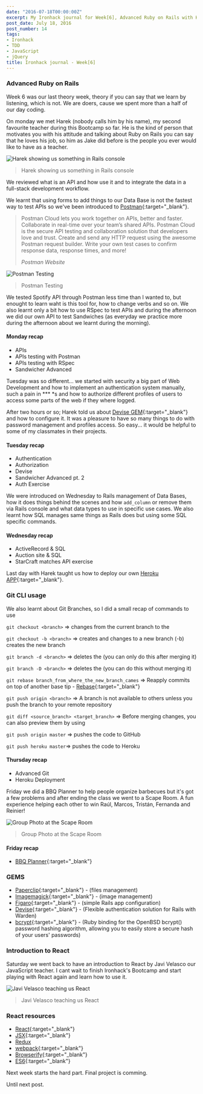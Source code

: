 ```yaml
---
date: "2016-07-18T00:00:00Z"
excerpt: My Ironhack journal for Week[6], Advanced Ruby on Rails with Harek
post_date: July 18, 2016
post_number: 14
tags:
- Ironhack
- TDD
- JavaScript
- jQuery
title: Ironhack journal - Week[6]
---
```


### Advanced Ruby on Rails

Week 6 was our last theory week, theory if you can say that we learn by listening, which is not. We are doers, cause we spent more than a half of our day coding.

On monday we met Harek (nobody calls him by his name), my second favourite teacher during this Bootcamp so far. He is the kind of person that motivates you with his attitude and talking about Ruby on Rails you can say that he loves his job, so him as Jake did before is the people you ever would like to have as a teacher.

<img src="/images/post-irnohack-week-six-b.jpg" alt="Harek showing us something in Rails console">

<div>
  <blockquote class="container  alert">
    <p>Harek showing us something in Rails console</p>
  </blockquote>
</div>

We reviewed what is an API and how use it and to integrate the data in a full-stack development workflow.

We learnt that using forms to add things to our Data Base is not the fastest way to test APIs so we've been introduced to [Postman](https://www.getpostman.com){:target="_blank"}.

<div class="blockquote">
  <blockquote class="container">
    <p>Postman Cloud lets you work together on APIs, better and faster. Collaborate in real-time over your team’s shared APIs. Postman Cloud is the secure API testing and collaboration solution that developers love and trust. Create and send any HTTP request using the awesome Postman request builder. Write your own test cases to confirm response data, response times, and more!</p>
    <cite>Postman Website</cite>
  </blockquote>
</div>

<img src="/images/post-irnohack-week-six-c.jpg" alt="Postman Testing">

<div>
  <blockquote class="container  alert">
    <p>Postman Testing</p>
  </blockquote>
</div>

We tested Spotify API through Postman less time than I wanted to, but enought to learn waht is this tool for, how to change verbs and so on. We also learnt only a bit how to use RSpec to test APIs and during the afternoon we did our own API to test Sandwiches (as everyday we practice more during the afternoon about we learnt during the morning).

#### Monday recap

+ APIs
+ APIs testing with Postman
+ APIs testing with RSpec
+ Sandwicher Advanced

Tuesday was so different... we started with security a big part of Web Development and how to implement an authentication system manually, such a pain in *** *s and how to authorize different profiles of users to access some parts of the web if they where logged.

After two hours or so; Harek told us about [Devise GEM](https://github.com/plataformatec/devise){:target="_blank"} and how to configure it. It was a pleasure to have so many things to do with password management and profiles access. So easy... it would be helpful to some of my classmates in their projects.

#### Tuesday recap

+ Authentication
+ Authorization
+ Devise
+ Sandwicher Advanced pt. 2
+ Auth Exercise

We were introduced on Wednesday to Rails management of Data Bases, how it does things behind the scenes and how `add_column` or remove them via Rails console and what data types to use in specific use cases. We also learnt how SQL manages same things as Rails does but using some SQL specific commands.

#### Wednesday recap

+ ActiveRecord & SQL
+ Auction site & SQL
+ StarCraft matches API exercise

Last day with Harek taught us how to deploy our own [Heroku APP](https://www.heroku.com){:target="_blank"}.

### Git CLI usage

We also learnt about Git Branches, so I did a small recap of commands to use

`git checkout <branch>` => changes from the current branch to the <branch>

`git checkout -b <branch>` => creates and changes to a new branch (-b) creates the new branch

`git branch -d <branch>` => deletes the <branch> (you can only do this after merging it)

`git branch -D <branch>` => deletes the <branch> (you can do this without merging it)

`git rebase branch_from_where_the_new_branch_cames` => Reapply commits on top of another base tip - [Rebase](https://git-scm.com/docs/git-rebase){:target="_blank"}

`git push origin <branch>` => A branch is not available to others unless you push the branch to your remote repository

`git diff <source_branch> <target_branch>` => Before merging changes, you can also preview them by using

`git push origin master` => pushes the code to GitHub

`git push heroku master`=> pushes the code to Heroku

#### Thursday recap
+ Advanced Git
+ Heroku Deployment

Friday we did a BBQ Planner to help people organize barbecues but it's got a few problems and after ending the class we went to a Scape Room. A fun experience helping each other to win Raúl, Marcos, Tristán, Fernanda and Reinier!

<img src="/images/post-irnohack-week-six-d.jpg" alt="Group Photo at the Scape Room">

<div>
  <blockquote class="container  alert">
    <p>Group Photo at the Scape Room</p>
  </blockquote>
</div>

#### Friday recap

+ [BBQ Planner](https://github.com/IgnaciodeNuevo/Ironhack/tree/master/Week%206/Day%205){:target="_blank"}

### GEMS

+ [Paperclip](https://github.com/thoughtbot/paperclip){:target="_blank"} - (files management)
+ [Imagemagick](https://github.com/ImageMagick/ImageMagick){:target="_blank"} - (image management)
+ [Figaro](https://github.com/laserlemon/figaro){:target="_blank"} - (simple Rails app configuration)
+ [Devise](https://github.com/plataformatec/devise){:target="_blank"} - (Flexible authentication solution for Rails with Warden)
+ [bcrypt](https://github.com/codahale/bcrypt-ruby){:target="_blank"} - (Ruby binding for the OpenBSD bcrypt() password hashing algorithm, allowing you to easily store a secure hash of your users' passwords)

### Introduction to React

Saturday we went back to have an introduction to React by Javi Velasco our JavaScript teacher. I cant wait to finish Ironhack's Bootcamp and start playing with React again and learn how to use it.

<img src="/images/post-irnohack-week-six-a.jpg" alt="Javi Velasco teaching us React">

<div>
  <blockquote class="container  alert">
    <p>Javi Velasco teaching us React</p>
  </blockquote>
</div>

### React resources

+ [React](https://facebook.github.io/react){:target="_blank"}
+ [JSX](https://jsx.github.io){:target="_blank"}
+ [Redux](http://redux.js.org)
+ [webpack](https://webpack.github.io){:target="_blank"}
+ [Browserify](http://browserify.org){:target="_blank"}
+ [ES6](https://developer.mozilla.org/en-US/docs/Web/JavaScript/New_in_JavaScript/ECMAScript_6_support_in_Mozilla ){:target="_blank"}

Next week starts the hard part. Final project is comming.

Until next post.